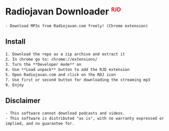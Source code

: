 # Radiojavan Downloader ![Alt](images/32.png "RJD")
    - Download MP3s from Radiojavan.com freely! (Chrome extension)

## Install
    1. Download the repo as a zip archive and extract it
    2. In chrome go to: chrome://extensions/
    3. Turn the **Developer mode** on
    4. Use **Load unpack** button to add the RJD extension
    5. Open Radiojavan.com and click on the RDJ icon
    7. Use first or second button for downloading the streaming mp3
    9. Enjoy 

## Disclaimer
    - This software cannot download podcasts and videos.
    - This software is distributed "as is", with no warranty expressed or implied, and no guarantee for.
